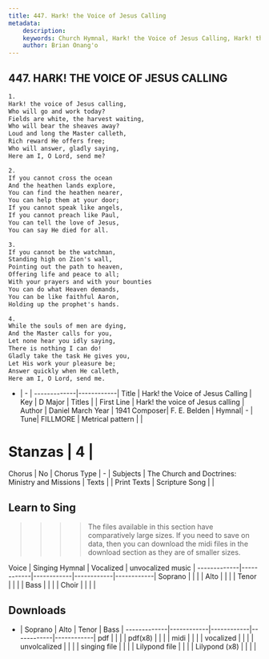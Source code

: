 ```yaml
---
title: 447. Hark! the Voice of Jesus Calling
metadata:
    description: 
    keywords: Church Hymnal, Hark! the Voice of Jesus Calling, Hark! the voice of Jesus calling, 
    author: Brian Onang'o
---
```



## 447. HARK! THE VOICE OF JESUS CALLING

```txt
1.
Hark! the voice of Jesus calling,
Who will go and work today?
Fields are white, the harvest waiting,
Who will bear the sheaves away?
Loud and long the Master calleth,
Rich reward He offers free;
Who will answer, gladly saying,
Here am I, O Lord, send me?

2.
If you cannot cross the ocean
And the heathen lands explore,
You can find the heathen nearer,
You can help them at your door;
If you cannot speak like angels,
If you cannot preach like Paul,
You can tell the love of Jesus,
You can say He died for all.

3.
If you cannot be the watchman,
Standing high on Zion's wall,
Pointing out the path to heaven,
Offering life and peace to all;
With your prayers and with your bounties
You can do what Heaven demands,
You can be like faithful Aaron,
Holding up the prophet's hands.

4.
While the souls of men are dying,
And the Master calls for you,
Let none hear you idly saying,
There is nothing I can do!
Gladly take the task He gives you,
Let His work your pleasure be;
Answer quickly when He calleth,
Here am I, O Lord, send me.
```

- |   -  |
-------------|------------|
Title | Hark! the Voice of Jesus Calling |
Key | D Major |
Titles |  |
First Line | Hark! the voice of Jesus calling |
Author | Daniel March
Year | 1941
Composer| F. E. Belden |
Hymnal|  - |
Tune| FILLMORE |
Metrical pattern | |
# Stanzas | 4 |
Chorus | No |
Chorus Type | - |
Subjects | The Church and Doctrines: Ministry and Missions |
Texts |  |
Print Texts | 
Scripture Song |  |
  
## Learn to Sing

>>>> The files available in this section have comparatively large sizes. If you need to save on data, then you can download the midi files in the download section as they are of smaller sizes.

Voice |  Singing Hymnal | Vocalized | unvocalized music |
-------------|------------|------------|------------|------------|
Soprano | | | |
Alto | | | |
Tenor | | | |
Bass | | | |
Choir | | | |

## Downloads

- |  Soprano | Alto | Tenor | Bass |
-------------|------------|------------|------------|------------|
pdf | | | |
pdf(x8) | | | |
midi | | | |
vocalized | | | |
unvolcalized | | | |
singing file | | | |
Lilypond file | | | |
Lilypond (x8) | | | |
  